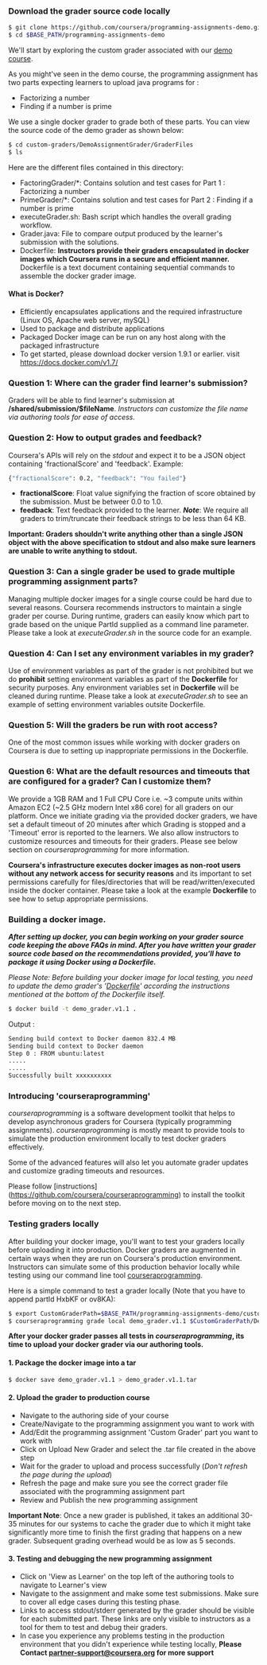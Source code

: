 ### Download the grader source code locally
```sh
$ git clone https://github.com/coursera/programming-assignments-demo.git $BASE_PATH/programming-assignments-demo
$ cd $BASE_PATH/programming-assignments-demo
```

We'll start by exploring the custom grader associated with our [demo course](https://www.coursera.org/learn/pa-on-demand).

As you might've seen in the demo course, the programming assignment has two parts expecting learners to upload java programs for :
- Factorizing a number
- Finding if a number is prime

We use a single docker grader to grade both of these parts. You can view the source code of the demo grader as shown below:
```sh
$ cd custom-graders/DemoAssignmentGrader/GraderFiles
$ ls
```

Here are the different files contained in this directory:
- FactoringGrader/*: Contains solution and test cases for Part 1 : Factorizing a number
- PrimeGrader/*: Contains solution and test cases for Part 2 : Finding if a number is prime
- executeGrader.sh: Bash script which handles the overall grading workflow.
- Grader.java: File to compare output produced by the learner's submission with the solutions.
- Dockerfile: **Instructors provide their graders encapsulated in docker images which Coursera runs in a secure and efficient manner.** Dockerfile is a text document containing sequential commands to assemble the docker grader image.

#### What is Docker?
- Efficiently encapsulates applications and the required infrastructure (Linux OS, Apache web server, mySQL)
- Used to package and distribute applications
- Packaged Docker image can be run on any host along with the packaged infrastructure
- To get started, please download docker version 1.9.1 or earlier. visit https://docs.docker.com/v1.7/


### Question 1: Where can the grader find learner's submission?
Graders will be able to find learner's submission at **/shared/submission/$fileName**.
*Instructors can customize the file name via authoring tools for ease of access.*

### Question 2: How to output grades and feedback?
Coursera's APIs will rely on the *stdout* and expect it to be a JSON object containing 'fractionalScore' and 'feedback'. Example:
```sh
{"fractionalScore": 0.2, "feedback": "You failed"}
```

- **fractionalScore**: Float value signifying the fraction of score obtained by the submission. Must be betweer 0.0 to 1.0.
- **feedback**: Text feedback provided to the learner. ***Note***: We require all graders to trim/truncate their feedback strings to be less than 64 KB.

**Important: Graders shouldn't write anything other than a single JSON object with the above specification to stdout and also make sure learners are unable to write anything to stdout.**

### Question 3: Can a single grader be used to grade multiple programming assignment parts?
Managing multiple docker images for a single course could be hard due to several reasons. Coursera recommends instructors to maintain a single grader per course. During runtime, graders can easily know which part to grade based on the unique PartId supplied as a command line parameter. Please take a look at *executeGrader.sh* in the source code for an example. 

### Question 4: Can I set any environment variables in my grader?
Use of environment variables as part of the grader is not prohibited but we do **prohibit** setting environment variables as part of the **Dockerfile** for security purposes. Any environment variables set in **Dockerfile** will be cleaned during runtime. Please take a look at *executeGrader.sh* to see an example of setting environment variables outsite Dockerfile.

### Question 5: Will the graders be run with root access?
One of the most common issues while working with docker graders on Coursera is due to setting up inappropriate permissions in the Dockerfile. 

### Question 6: What are the default resources and timeouts that are configured for a grader? Can I customize them?
We provide a 1GB RAM and 1 Full CPU Core i.e. ~3 compute units within Amazon EC2 (~2.5 GHz modern Intel x86 core) for all graders on our platform. Once we initiate grading via the provided docker graders, we have set a default timeout of 20 minutes after which Grading is stopped and a 'Timeout' error is reported to the learners. We also allow instructors to customize resources and timeouts for their graders. Please see below section on *courseraprogramming* for more information. 

**Coursera's infrastructure executes docker images as non-root users without any network access for security reasons** and its important to set permissions carefully for files/directories that will be read/written/executed inside the docker container. Please take a look at the example **Dockerfile** to see how to setup appropriate permissions.

### Building a docker image.
***After setting up docker, you can begin working on your grader source code keeping the above FAQs in mind. After you have written your grader source code based on the recommendations provided, you'll have to package it using Docker using a *Dockerfile*.***

*Please Note: Before building your docker image for local testing, you need to update the demo grader's '[Dockerfile](https://github.com/coursera/programming-assignments-demo/blob/master/custom-graders/DemoAssignmentGrader/GraderFiles/Dockerfile)' according the instructions mentioned at the bottom of the Dockerfile itself.*

```sh
$ docker build -t demo_grader.v1.1 .
```
Output :
```sh
Sending build context to Docker daemon 832.4 MB
Sending build context to Docker daemon
Step 0 : FROM ubuntu:latest
.....
.....
Successfully built xxxxxxxxxx
```

### Introducing 'courseraprogramming'
*courseraprogramming* is a software development toolkit that helps to develop asynchronous graders for Coursera (typically programming assignments). *courseraprogramming* is mostly meant to provide tools to simulate the production environment locally to test docker graders effectively.

Some of the advanced features will also let you automate grader updates and customize grading timeouts and resources.

Please follow [instructions] (https://github.com/coursera/courseraprogramming) to install the toolkit before moving on to the next step.

### Testing graders locally
After building your docker image, you'll want to test your graders locally before uploading it into production.
Docker graders are augmented in certain ways when they are run on Coursera's production environment. Instructors can simulate some of this production behavior locally while testing using our command line tool [courseraprogramming](https://github.com/coursera/courseraprogramming).

Here is a simple command to test a grader locally (Note that you have to append partId HxbKF or ov8KA):
```sh
$ export CustomGraderPath=$BASE_PATH/programming-assignments-demo/custom-graders/
$ courseraprogramming grade local demo_grader.v1.1 $CustomGraderPath/DemoAssignmentGrader/SampleSubmission/FactoringSampleSubmission partId HxbKF
```

**After your docker grader passes all tests in *courseraprogramming*, its time to upload your docker grader via our authoring tools.**

#### 1. Package the docker image into a tar
```sh
$ docker save demo_grader.v1.1 > demo_grader.v1.1.tar
```

#### 2. Upload the grader to production course
- Navigate to the authoring side of your course
- Create/Navigate to the programming assignment you want to work with
- Add/Edit the programming assignment 'Custom Grader' part you want to work with
- Click on Upload New Grader and select the .tar file created in the above step
- Wait for the grader to upload and process successfully (*Don't refresh the page during the upload*)
- Refresh the page and make sure you see the correct grader file associated with the programming assignment part
- Review and Publish the new programming assignment

**Important Note**: Once a new grader is published, it takes an additional 30-35 minutes for our systems to cache the grader due to which it might take significantly more time to finish the first grading that happens on a new grader. Subsequent grading overhead would be as low as 5 seconds.

#### 3. Testing and debugging the new programming assignment
- Click on 'View as Learner' on the top left of the authoring tools to navigate to Learner's view
- Navigate to the assignment and make some test submissions. Make sure to cover all edge cases during this testing phase.
- Links to access stdout/stderr generated by the grader should be visible for each submitted part. These links are only visible to instructors as a tool for them to test and debug their graders.
- In case you experience any problems testing in the production environment that you didn't experience while testing locally, **Please Contact partner-support@coursera.org for more support**
